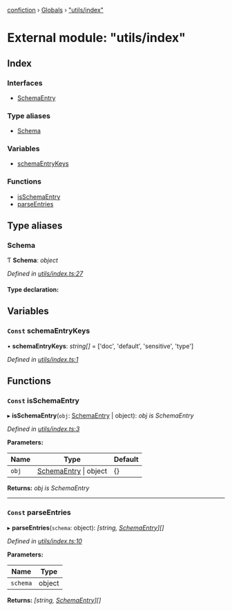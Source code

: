 [confiction](../README.md) › [Globals](../globals.md) › ["utils/index"](_utils_index_.md)

# External module: "utils/index"

## Index

### Interfaces

* [SchemaEntry](../interfaces/_utils_index_.schemaentry.md)

### Type aliases

* [Schema](_utils_index_.md#schema)

### Variables

* [schemaEntryKeys](_utils_index_.md#const-schemaentrykeys)

### Functions

* [isSchemaEntry](_utils_index_.md#const-isschemaentry)
* [parseEntries](_utils_index_.md#const-parseentries)

## Type aliases

###  Schema

Ƭ **Schema**: *object*

*Defined in [utils/index.ts:27](https://github.com/leomeloxp/confiction/blob/14cb15e/src/utils/index.ts#L27)*

#### Type declaration:

## Variables

### `Const` schemaEntryKeys

• **schemaEntryKeys**: *string[]* = ['doc', 'default', 'sensitive', 'type']

*Defined in [utils/index.ts:1](https://github.com/leomeloxp/confiction/blob/14cb15e/src/utils/index.ts#L1)*

## Functions

### `Const` isSchemaEntry

▸ **isSchemaEntry**(`obj`: [SchemaEntry](../interfaces/_utils_index_.schemaentry.md) | object): *obj is SchemaEntry*

*Defined in [utils/index.ts:3](https://github.com/leomeloxp/confiction/blob/14cb15e/src/utils/index.ts#L3)*

**Parameters:**

Name | Type | Default |
------ | ------ | ------ |
`obj` | [SchemaEntry](../interfaces/_utils_index_.schemaentry.md) &#124; object | {} |

**Returns:** *obj is SchemaEntry*

___

### `Const` parseEntries

▸ **parseEntries**(`schema`: object): *[string, [SchemaEntry](../interfaces/_utils_index_.schemaentry.md)][]*

*Defined in [utils/index.ts:10](https://github.com/leomeloxp/confiction/blob/14cb15e/src/utils/index.ts#L10)*

**Parameters:**

Name | Type |
------ | ------ |
`schema` | object |

**Returns:** *[string, [SchemaEntry](../interfaces/_utils_index_.schemaentry.md)][]*
